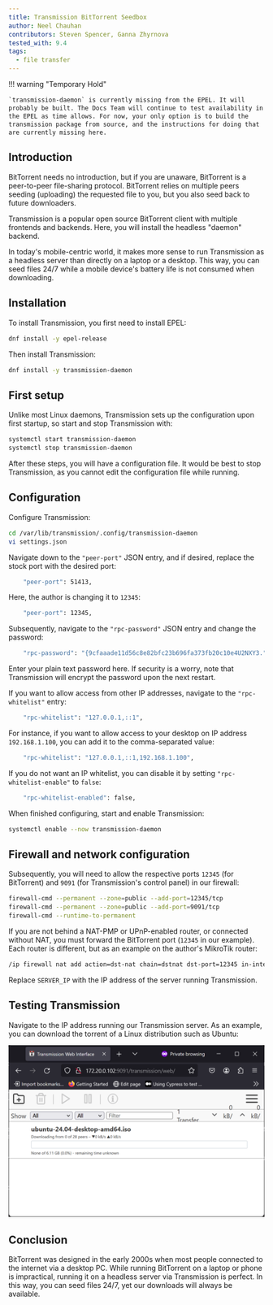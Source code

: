 ```yaml
---
title: Transmission BitTorrent Seedbox
author: Neel Chauhan
contributors: Steven Spencer, Ganna Zhyrnova
tested_with: 9.4
tags:
  - file transfer
---
```


!!! warning "Temporary Hold"

    `transmission-daemon` is currently missing from the EPEL. It will probably be built. The Docs Team will continue to test availability in the EPEL as time allows. For now, your only option is to build the transmission package from source, and the instructions for doing that are currently missing here. 

## Introduction

BitTorrent needs no introduction, but if you are unaware, BitTorrent is a peer-to-peer file-sharing protocol. BitTorrent relies on multiple peers seeding (uploading) the requested file to you, but you also seed back to future downloaders.

Transmission is a popular open source BitTorrent client with multiple frontends and backends. Here, you will install the headless "daemon" backend.

In today's mobile-centric world, it makes more sense to run Transmission as a headless server than directly on a laptop or a desktop. This way, you can seed files 24/7 while a mobile device's battery life is not consumed when downloading.

## Installation

To install Transmission, you first need to install EPEL:

```bash
dnf install -y epel-release
```

Then install Transmission:

```bash
dnf install -y transmission-daemon
```

## First setup

Unlike most Linux daemons, Transmission sets up the configuration upon first startup, so start and stop Transmission with:

```bash
systemctl start transmission-daemon
systemctl stop transmission-daemon
```

After these steps, you will have a configuration file. It would be best to stop Transmission, as you cannot edit the configuration file while running.

## Configuration

Configure Transmission:

```bash
cd /var/lib/transmission/.config/transmission-daemon
vi settings.json
```

Navigate down to the `"peer-port"` JSON entry, and if desired, replace the stock port with the desired port:

```bash
    "peer-port": 51413,
```

Here, the author is changing it to `12345`:

```bash
    "peer-port": 12345,
```

Subsequently, navigate to the `"rpc-password"` JSON entry and change the password:

```bash
    "rpc-password": "{9cfaaade11d56c8e82bfc23b696fa373fb20c10e4U2NXY3.",
```

Enter your plain text password here. If security is a worry, note that Transmission will encrypt the password upon the next restart.

If you want to allow access from other IP addresses, navigate to the `"rpc-whitelist"` entry:

```bash
    "rpc-whitelist": "127.0.0.1,::1",
```

For instance, if you want to allow access to your desktop on IP address `192.168.1.100`, you can add it to the comma-separated value:

```bash
    "rpc-whitelist": "127.0.0.1,::1,192.168.1.100",
```

If you do not want an IP whitelist, you can disable it by setting `"rpc-whitelist-enable"` to `false`:

```bash
    "rpc-whitelist-enabled": false,
```

When finished configuring, start and enable Transmission:

```bash
systemctl enable --now transmission-daemon
```

## Firewall and network configuration

Subsequently, you will need to allow the respective ports `12345` (for BitTorrent) and `9091` (for Transmission's control panel) in our firewall:

```bash
firewall-cmd --permanent --zone=public --add-port=12345/tcp
firewall-cmd --permanent --zone=public --add-port=9091/tcp
firewall-cmd --runtime-to-permanent
```

If you are not behind a NAT-PMP or UPnP-enabled router, or connected without NAT, you must forward the BitTorrent port (`12345` in our example). Each router is different, but as an example on the author's MikroTik router:

```bash
/ip firewall nat add action=dst-nat chain=dstnat dst-port=12345 in-interface=ether1 protocol=tcp to-addresses=SERVER_IP to-ports=12345
```

Replace `SERVER_IP` with the IP address of the server running Transmission.

## Testing Transmission

Navigate to the IP address running our Transmission server. As an example, you can download the torrent of a Linux distribution such as Ubuntu:

![Our Transmission downloading Ubuntu](../images/transmission.png)

## Conclusion

BitTorrent was designed in the early 2000s when most people connected to the internet via a desktop PC. While running BitTorrent on a laptop or phone is impractical, running it on a headless server via Transmission is perfect. In this way, you can seed files 24/7, yet our downloads will always be available.

